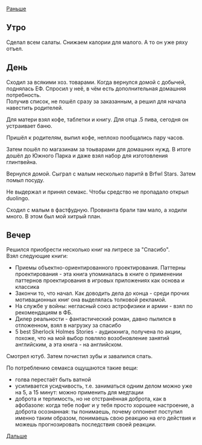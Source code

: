 [Раньше](2020.06.19.md)  
## Утро
Сделал всем салаты. Снижаем калории для малого. А то он уже ряху отъел.
## День
Сходил за всякими хоз. товарами. Когда вернулся домой с добычей, поднялась ЕФ. Спросил у неё, в чём есть дополнительная домашняя потребность.  
Получив список, не пошёл сразу за заказанным, а решил для начала навестить родителей.

Для матери взял кофе, таблетки и книгу. Для отца .5 пива, сегодня он устраивает баню.

Пришёл к родителям, выпил кофе, неплохо пообщались пару часов.

Затем пошёл по магазинам за тоыварами для домашних нужд. В итоге дошёл до Южного Парка и даже взял набор для изготовления глинтвейна.

Вернулся домой. Сыграл с малым несколько паритй в Brfwl Stars. Затем помыл посуду.

Не выдержал и принял семакс. Чтобы средство не пропадало открыл duolingo.

Сходил с малым в фастфудную. Провианта брали там мало, а ходили много. В этом был мой хитрый план.
## Вечер
Решился приобрести несколько книг на литресе за "Спасибо".  
Взял следующие книги:
 - Приемы объектно-ориентированного проектирования. Паттерны проектирования - эта книга упоминалась в книге о применении паттернов проектирования в игровых приложениях как основа и классика
 - Закончи то, что начал. Как доводить дела до конца - среди прочих мотивационных книг она выделялась толковой рекламой.
 - На службе у войны: негласный союз астрофизики и армии - взял по рекомендациям в ФБ.
 - Дилер реальности - фантастический роман, давно пылился в отложенном, взял в нагрузку за спасибо
 - 5 best Sherlock Holmes Stories - аудиокнига, получена по акции, похоже, что на мой выбор повляло возобновление занятий английским, а эта книга - на английском.

Смотрел ютуб. Затем почистил зубы и завалился спать.

По потреблению семакса ощущаются такие вещи:
 - голва перестаёт быть ватной
 - усиливается усидчивость, т.е. заниматься одним делом можно уже на 5, а 15 минут: можно применить для медтации
 - доброта и терпимость, но не отстранённая доброта, как в афобазоле: когда тебе пофиг и у тебя просто хорошее настроение, а доброта осознанная: ты понимаешь, почему оппонент поступил именно таким образом, понимаешь свою реакцию на его действия и можешь прогнозировать последствия своей реакции.

[Дальше](2020.06.21.md)